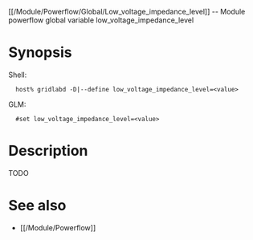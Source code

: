 [[/Module/Powerflow/Global/Low_voltage_impedance_level]] -- Module powerflow global variable low_voltage_impedance_level

# Synopsis
Shell:
~~~
  host% gridlabd -D|--define low_voltage_impedance_level=<value>
~~~
GLM:
~~~
  #set low_voltage_impedance_level=<value>
~~~

# Description

TODO

# See also
* [[/Module/Powerflow]]
